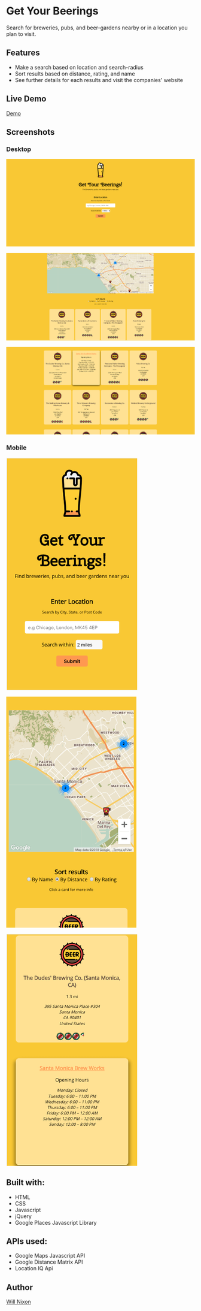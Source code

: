 Get Your Beerings
=================
Search for breweries, pubs, and beer-gardens nearby or in a location you plan to visit.


Features
--------

* Make a search based on location and search-radius
* Sort results based on distance, rating, and name
* See further details for each results and visit the companies' website


Live Demo
---------

[Demo](https://beerings.now.sh/)


Screenshots
-----------

### Desktop
![Screenshot of the 'Get Your Beerings' Front Page](/public/images/front-page.png)

![Screenshot of the 'Get Your Beerings' Map](/public/images/map.png)

![Screenshot of the 'Get Your Beerings' Result Cards](/public/images/results.png)


### Mobile
![Screenshot of the 'Get Your Beerings' Mobile Front Page](/public/images/front-page-mob.png)

![Screenshot of the 'Get Your Beerings' Mobile Map](/public/images/map-mob.png)

![Screenshot of the 'Get Your Beerings' Mobile Result Cards](/public/images/results-mob.png)


Built with:
-----------

* HTML
* CSS
* Javascript
* jQuery
* Google Places Javascript Library


APIs used:
---------

* Google Maps Javascript API
* Google Distance Matrix API
* Location IQ Api


Author
------

[Will Nixon](https://www.willnixon.dev)
